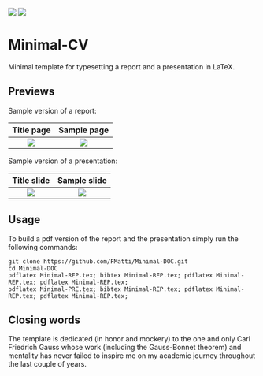 ![](https://img.shields.io/badge/licence-MIT-green?style=flat-square)
![](https://img.shields.io/badge/language-LaTeX2e-blue?style=flat-square)

# Minimal-CV
Minimal template for typesetting a report and a presentation in LaTeX.

## Previews

Sample version of a report:

| Title page | Sample page |
:-------------------------:|:-------------------------:|
![](https://user-images.githubusercontent.com/79205741/193786926-80a56c9e-ed57-46c6-84bc-d148b8841973.png) | ![](https://user-images.githubusercontent.com/79205741/193786941-8e5e2518-1db4-4515-9163-5864c7f418c2.png)

Sample version of a presentation:

| Title slide | Sample slide |
:-------------------------:|:-------------------------:|
![](https://user-images.githubusercontent.com/79205741/193787019-5e724c16-9ebb-408f-9d12-d511af9a302d.png) | ![](https://user-images.githubusercontent.com/79205741/193787014-26fc6ff9-5edf-4c80-9cb8-28afffec66ee.png)

## Usage
To build a pdf version of the report and the presentation simply run the following commands:

    git clone https://github.com/FMatti/Minimal-DOC.git
    cd Minimal-DOC
    pdflatex Minimal-REP.tex; bibtex Minimal-REP.tex; pdflatex Minimal-REP.tex; pdflatex Minimal-REP.tex;
    pdflatex Minimal-PRE.tex; bibtex Minimal-REP.tex; pdflatex Minimal-REP.tex; pdflatex Minimal-REP.tex;

## Closing words

The template is dedicated (in honor and mockery) to the one and only Carl Friedrich Gauss whose work (including the Gauss-Bonnet theorem) and mentality has never failed to inspire me on my academic journey throughout the last couple of years.
